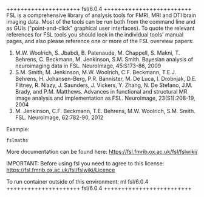 

+++++++++++++++++++++ fsl/6.0.4 +++++++++++++++++++++++++
FSL is a comprehensive library of analysis tools for FMRI, MRI and DTI brain imaging data. Most of the tools can be run both from the command line and as GUIs ("point-and-click" graphical user interfaces). To quote the relevant references for FSL tools you should look in the individual tools' manual pages, and also please reference one or more of the FSL overview papers:
1. M.W. Woolrich, S. Jbabdi, B. Patenaude, M. Chappell, S. Makni, T. Behrens, C. Beckmann, M. Jenkinson, S.M. Smith. Bayesian analysis of neuroimaging data in FSL. NeuroImage, 45:S173-86, 2009
2. S.M. Smith, M. Jenkinson, M.W. Woolrich, C.F. Beckmann, T.E.J. Behrens, H. Johansen-Berg, P.R. Bannister, M. De Luca, I. Drobnjak, D.E. Flitney, R. Niazy, J. Saunders, J. Vickers, Y. Zhang, N. De Stefano, J.M. Brady, and P.M. Matthews. Advances in functional and structural MR image analysis and implementation as FSL. NeuroImage, 23(S1):208-19, 2004
3. M. Jenkinson, C.F. Beckmann, T.E. Behrens, M.W. Woolrich, S.M. Smith. FSL. NeuroImage, 62:782-90, 2012

Example:
```
fslmaths
```

More documentation can be found here: https://fsl.fmrib.ox.ac.uk/fsl/fslwiki/

IMPORTANT: Before using fsl you need to agree to this license: https://fsl.fmrib.ox.ac.uk/fsl/fslwiki/Licence

To run container outside of this environment: ml fsl/6.0.4
+++++++++++++++++++++ fsl/6.0.4 +++++++++++++++++++++++++

